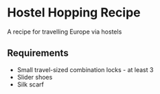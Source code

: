 # Hostel Hopping Recipe
A recipe for travelling Europe via hostels

## Requirements
* Small travel-sized combination locks - at least 3
* Slider shoes
* Silk scarf